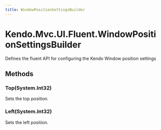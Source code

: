 ```yaml
---
title: WindowPositionSettingsBuilder
---
```


# Kendo.Mvc.UI.Fluent.WindowPositionSettingsBuilder
Defines the fluent API for configuring the Kendo Window position settings




## Methods


### Top(System.Int32)
Sets the top position.





### Left(System.Int32)
Sets the left position.






